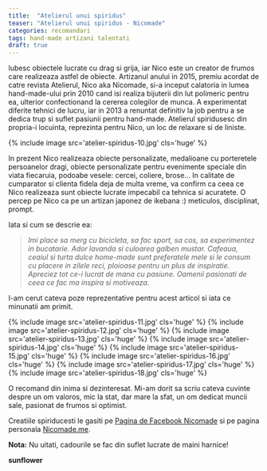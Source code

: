 ```yaml
---
title:  "Atelierul unui spiridus"
teaser: "Atelierul unui spiridus - Nicomade"
categories: recomandari
tags: hand-made artizani talentati
draft: true
---
```


Iubesc obiectele lucrate cu drag si grija, iar Nico este un creator de frumos care realizeaza astfel de obiecte.
Artizanul anului in 2015, premiu acordat de catre revista Atelierul, Nico aka Nicomade, si-a inceput calatoria in lumea hand-made-ului prin 2010 cand isi realiza bijuterii din lut polimeric pentru ea, ulterior confectionand la cererea colegilor de munca.
A experimentat diferite tehnici de lucru, iar in 2013 a renuntat definitiv la job pentru a se dedica trup si suflet pasiunii pentru hand-made.
Atelierul spiridusesc din propria-i locuinta, reprezinta pentru Nico, un loc de relaxare si de liniste.

{% include image src='atelier-spiridus-10.jpg' cls='huge' %}

In prezent Nico realizeaza obiecte personalizate, medalioane cu porteretele persoanelor dragi, obiecte personalizate pentru evenimente speciale din viata fiecaruia, podoabe vesele: cercei, coliere, brose…
In calitate de cumparator si clienta fidela deja de multa vreme, va confirm ca ceea ce Nico realizeaza sunt obiecte lucrate impecabil ca tehnica si acuratete.
O percep pe Nico ca pe un artizan japonez de ikebana :) meticulos, disciplinat, prompt.

Iata si cum se descrie ea:

> *Imi place sa merg cu bicicleta, sa fac sport, sa cos, sa experimentez in bucatarie.
> Ador lavanda si culoarea galben mustar.
> Cafeaua, ceaiul si turta dulce home-made sunt preferatele mele si le consum cu placere in zilele reci, ploioase pentru un plus de inspiratie.
> Apreciez tot ce-i lucrat de mana cu pasiune. Oamenii pasionati de ceea ce fac ma inspira si motiveaza.*

I-am cerut cateva poze reprezentative pentru acest articol si iata ce minunatii am primit.

{% include image src='atelier-spiridus-11.jpg' cls='huge' %}
{% include image src='atelier-spiridus-12.jpg' cls='huge' %}
{% include image src='atelier-spiridus-13.jpg' cls='huge' %}
{% include image src='atelier-spiridus-14.jpg' cls='huge' %}
{% include image src='atelier-spiridus-15.jpg' cls='huge' %}
{% include image src='atelier-spiridus-16.jpg' cls='huge' %}
{% include image src='atelier-spiridus-17.jpg' cls='huge' %}
{% include image src='atelier-spiridus-18.jpg' cls='huge' %}

O recomand din inima si dezinteresat. Mi-am dorit sa scriu cateva cuvinte despre un om valoros, mic la stat, dar mare la sfat, un om dedicat muncii sale, pasionat de frumos si optimist.

Creatiile spiriducesti le gasiti pe [Pagina de Facebook Nicomade](https://www.facebook.com/nicomadero-158364987540717/) si pe pagina personala [Nicomade.me](http://nicomade.me).

**Nota:** Nu uitati, cadourile se fac din suflet lucrate de maini harnice!

**sunflower**
